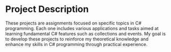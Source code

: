 # Project Description

These projects are assignments focused on specific topics in C# programming. Each one includes various applications and tasks aimed at learning fundamental C# features such as collections and events. My goal is to develop these projects to reinforce my theoretical knowledge and enhance my skills in C# programming through practical experience.
